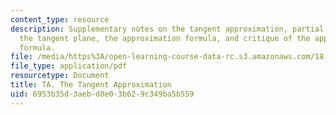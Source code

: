 ```yaml
---
content_type: resource
description: Supplementary notes on the tangent approximation, partial derivatives,
  the tangent plane, the approximation formula, and critique of the approximation
  formula.
file: /media/https%3A/open-learning-course-data-rc.s3.amazonaws.com/18-02-multivariable-calculus-fall-2007/6953b35d3aebd8e03b629c349ba5b559_tangent_approx.pdf
file_type: application/pdf
resourcetype: Document
title: TA. The Tangent Approximation
uid: 6953b35d-3aeb-d8e0-3b62-9c349ba5b559
---
```

